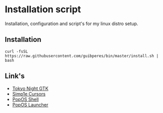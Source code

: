 # Installation script

Installation, configuration and script's for my linux distro setup.

## Installation
```shell
curl -fsSL https://raw.githubusercontent.com/guibperes/bin/master/install.sh | bash
```

## Link's
- [Tokyo Night GTK](https://www.gnome-look.org/p/1681315)
- [Simp1e Cursors](https://www.gnome-look.org/p/1405210)
- [PopOS Shell](https://github.com/pop-os/shell)
- [PopOS Launcher](https://github.com/pop-os/launcher)
